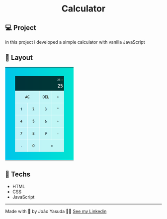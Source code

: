 <h1 Align="center">
Calculator</h1>

## 💻 Project

in this project i developed a simple calculator with vanilla JavaScript

## 📐 Layout

<img height= 300px src="./Preview.png">

## 🚀 Techs

- HTML
- CSS
- JavaScript
---
Made with 💚 by João Yasuda 👋🏼 [See my Linkedin](https://www.linkedin.com/in/jo%C3%A3o-victor-yasuda-668679214/)
